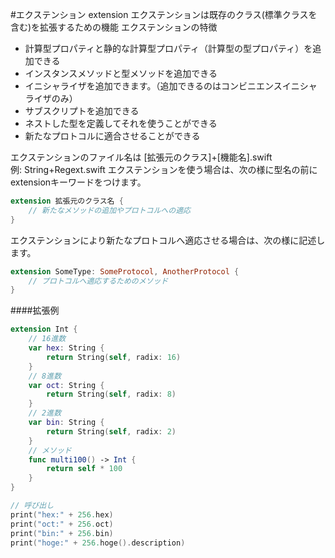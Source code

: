 #エクステンション extension
エクステンションは既存のクラス(標準クラスを含む)を拡張するための機能
エクステンションの特徴
  * 計算型プロパティと静的な計算型プロパティ（計算型の型プロパティ）を追加できる
  * インスタンスメソッドと型メソッドを追加できる
  * イニシャライザを追加できます。（追加できるのはコンビニエンスイニシャライザのみ）
  * サブスクリプトを追加できる
  * ネストした型を定義してそれを使うことができる
  * 新たなプロトコルに適合させることができる

  エクステンションのファイル名は [拡張元のクラス]+[機能名].swift  
    例: String+Regext.swift 
  エクステンションを使う場合は、次の様に型名の前にextensionキーワードをつけます。

```swift
extension 拡張元のクラス名 {
    // 新たなメソッドの追加やプロトコルへの適応
}
```

エクステンションにより新たなプロトコルへ適応させる場合は、次の様に記述します。

```swift
extension SomeType: SomeProtocol, AnotherProtocol {
    // プロトコルへ適応するためのメソッド
}
```

####拡張例

```swift
extension Int {
    // 16進数
    var hex: String {
        return String(self, radix: 16)
    }
    // 8進数
    var oct: String {
        return String(self, radix: 8)
    }
    // 2進数
    var bin: String {
        return String(self, radix: 2)
    }
    // メソッド
    func multi100() -> Int {
        return self * 100
    }
}

// 呼び出し
print("hex:" + 256.hex)
print("oct:" + 256.oct)
print("bin:" + 256.bin)
print("hoge:" + 256.hoge().description)
```